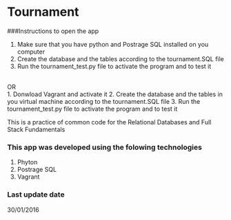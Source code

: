 # Tournament

###Instructions to open the app

1. Make sure that you have python and Postrage SQL installed on you computer
2. Create the database and the tables according to the tournament.SQL file
3. Run the tournament_test.py file to activate the program and to test it 
</br>
OR
</br>
1. Donwload Vagrant and activate it
2. Create the database and the tables in you virtual machine according to the tournament.SQL file
3. Run the tournament_test.py file to activate the program and to test it 

This is a practice of common code for the Relational Databases and Full Stack Fundamentals </br>

### This app was developed using the folowing technologies

1. Phyton
2. Postrage SQL
3. Vagrant

### Last update date

30/01/2016


